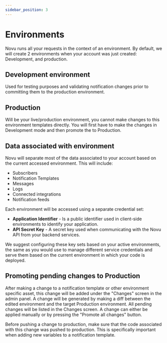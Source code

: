 ```yaml
---
sidebar_position: 3
---
```


# Environments

Novu runs all your requests in the context of an environment. By default, we will create 2 environments when your account was just created: Development, and production.

## Development environment

Used for testing purposes and validating notification changes prior to committing them to the production environment.

## Production

Will be your live/production environment, you cannot make changes to this environment templates directly. You will first have to make the changes in Development mode and then promote the to Production.

## Data associated with environment

Novu will separate most of the data associated to your account based on the current accessed environment. This will include:

- Subscribers
- Notification Templates
- Messages
- Logs
- Connected integrations
- Notification feeds

Each environment will be accessed using a separate credential set:

- **Application Identifier** - Is a public identifier used in client-side environments to identify your application.
- **API Secret Key** - A secret key used when communicating with the Novu API from your backend services.

We suggest configuring these key sets based on your active environments, the same as you would use to manage different service credentials and serve them based on the current environment in which your code is deployed.

## Promoting pending changes to Production

After making a change to a notification template or other environment specific asset, this change will be added under the "Changes" screen in the admin panel.
A change will be generated by making a diff between the edited environment and the target Production environment. All pending changes will be listed in the Changes screen. A change can either be applied manually or by pressing the "Promote all changes" button.

Before pushing a change to production, make sure that the code associated with this change was pushed to production. This is specifically important when adding new variables to a notification template.
